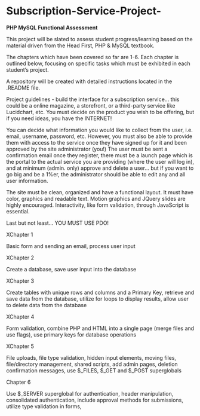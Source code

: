 # Subscription-Service-Project-

**PHP MySQL Functional Assessment**

This project will be slated to assess student progress/learning based on the material driven from the Head First, PHP & MySQL textbook.

The chapters which have been covered so far are 1-6. Each chapter is outlined below, focusing on specific tasks which must be exhibited in each student’s project.

A repository will be created with detailed instructions located in the .README file.

Project guidelines - build the interface for a subscription service… this could be a online magazine, a storefront, or a third-party service like Lucidchart, etc. You must decide on the product you wish to be offering, but if you need ideas, you have the INTERNET!

You can decide what information you would like to collect from the user, i.e. email, username, password, etc. However, you must also be able to provide them with access to the service once they have signed up for it and been approved by the site administrator (you!) The user must be sent a confirmation email once they register, there must be a launch page which is the portal to the actual service you are providing (where the user will log in), and at minimum (admin. only) approve and delete a user… but if you want to go big and be a 1%er, the administrator should be able to edit any and all user information.

The site must be clean, organized and have a functional layout. It must have color, graphics and readable text. Motion graphics and JQuery slides are highly encouraged. Interactivity, like form validation, through JavaScript is essential.

Last but not least… YOU MUST USE PDO!

XChapter 1

Basic form and sending an email, process user input

XChapter 2

Create a database, save user input into the database

XChapter 3

Create tables with unique rows and columns and a Primary Key, retrieve and save data from the database, utilize for loops to display results, allow user to delete data from the database

XChapter 4

Form validation, combine PHP and HTML into a single page (merge files and use flags), use primary keys for database operations

XChapter 5

File uploads, file type validation, hidden input elements, moving files, file/directory management, shared scripts, add admin pages, deletion confirmation messages, use $_FILES, $_GET and $_POST superglobals

Chapter 6

Use $_SERVER superglobal for authentication, header manipulation, consolidated authentication, include approval methods for submissions, utilize type validation in forms,

